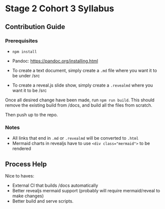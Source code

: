 # Stage 2 Cohort 3 Syllabus

## Contribution Guide

### Prerequisites

- `npm install`
- Pandoc: <https://pandoc.org/installing.html>

- To create a text document, simply create a `.md` file where you want it to be under /src
- To create a reveal.js slide show, simply create a `.revealmd` where you want it to be /src

Once all desired change have been made, run `npm run build`. This should remove the existing build from /docs, and build all the files from scratch.

Then push up to the repo.

### Notes

- All links that end in `.md` or `.revealmd` will be converted to `.html`
- Mermaid charts in revealjs have to use `<div class="mermaid">` to be rendered

## Process Help

Nice to haves:

- External CI that builds /docs automatically
- Better revealjs mermaid support (probably will require mermaid/reveal to make changes)
- Better build and serve scripts.
